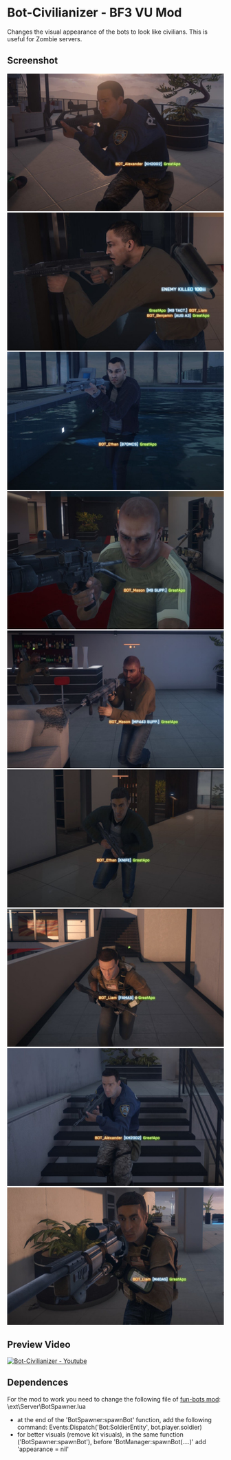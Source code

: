 # Bot-Civilianizer - BF3 VU Mod

Changes the visual appearance of the bots to look like civilians. This is useful for Zombie servers.

## Screenshot

![Random Bot 1](Screenshots/Random_Bot_1.jpg) ![Random Bot 2](Screenshots/Random_Bot_2.jpg)
![Random Bot 3](Screenshots/Random_Bot_3.jpg) ![Random Bot 4](Screenshots/Random_Bot_4.jpg)
![Random Bot 5](Screenshots/Random_Bot_5.jpg) ![Random Bot 6](Screenshots/Random_Bot_6.jpg)
![Random Bot 7](Screenshots/Random_Bot_7.jpg) ![Random Bot 8](Screenshots/Random_Bot_8.jpg)
![Random Bot 9](Screenshots/Random_Bot_9.jpg)

## Preview Video

[![Bot-Civilianizer - Youtube](https://img.youtube.com/vi/75mR0GJVQVM/0.jpg)](https://www.youtube.com/watch?v=75mR0GJVQVM)


## Dependences

For the mod to work you need to change the following file of [fun-bots mod](https://github.com/Joe91/fun-bots):	\ext\Server\BotSpawner.lua
- at the end of the 'BotSpawner:spawnBot' function, add the following command: Events:Dispatch('Bot:SoldierEntity', bot.player.soldier)
- for better visuals (remove kit visuals), in the same function ('BotSpawner:spawnBot'), before 'BotManager:spawnBot(....)' add 'appearance = nil'